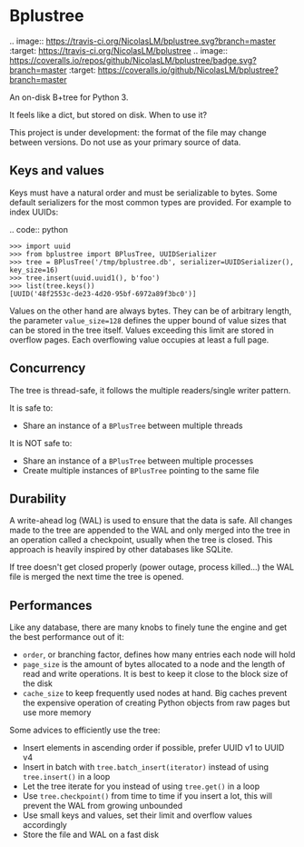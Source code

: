 Bplustree
=========

.. image:: https://travis-ci.org/NicolasLM/bplustree.svg?branch=master
    :target: https://travis-ci.org/NicolasLM/bplustree
.. image:: https://coveralls.io/repos/github/NicolasLM/bplustree/badge.svg?branch=master
    :target: https://coveralls.io/github/NicolasLM/bplustree?branch=master

An on-disk B+tree for Python 3.

It feels like a dict, but stored on disk. When to use it?


This project is under development: the format of the file may change between
versions. Do not use as your primary source of data.


Keys and values
---------------

Keys must have a natural order and must be serializable to bytes. Some default
serializers for the most common types are provided. For example to index UUIDs:

.. code:: python

    >>> import uuid
    >>> from bplustree import BPlusTree, UUIDSerializer
    >>> tree = BPlusTree('/tmp/bplustree.db', serializer=UUIDSerializer(), key_size=16)
    >>> tree.insert(uuid.uuid1(), b'foo')
    >>> list(tree.keys())
    [UUID('48f2553c-de23-4d20-95bf-6972a89f3bc0')]

Values on the other hand are always bytes. They can be of arbitrary length,
the parameter ``value_size=128`` defines the upper bound of value sizes that
can be stored in the tree itself. Values exceeding this limit are stored in
overflow pages. Each overflowing value occupies at least a full page.


Concurrency
-----------

The tree is thread-safe, it follows the multiple readers/single writer pattern.

It is safe to:

- Share an instance of a ``BPlusTree`` between multiple threads

It is NOT safe to:

- Share an instance of a ``BPlusTree`` between multiple processes
- Create multiple instances of ``BPlusTree`` pointing to the same file

Durability
----------

A write-ahead log (WAL) is used to ensure that the data is safe. All changes
made to the tree are appended to the WAL and only merged into the tree in an
operation called a checkpoint, usually when the tree is closed. This approach
is heavily inspired by other databases like SQLite.

If tree doesn't get closed properly (power outage, process killed...) the WAL
file is merged the next time the tree is opened.

Performances
------------

Like any database, there are many knobs to finely tune the engine and get the
best performance out of it:

- ``order``, or branching factor, defines how many entries each node will hold
- ``page_size`` is the amount of bytes allocated to a node and the length of
  read and write operations. It is best to keep it close to the block size of
  the disk
- ``cache_size`` to keep frequently used nodes at hand. Big caches prevent the
  expensive operation of creating Python objects from raw pages but use more
  memory

Some advices to efficiently use the tree:

- Insert elements in ascending order if possible, prefer UUID v1 to UUID v4
- Insert in batch with ``tree.batch_insert(iterator)`` instead of using
  ``tree.insert()`` in a loop
- Let the tree iterate for you instead of using ``tree.get()`` in a loop
- Use ``tree.checkpoint()`` from time to time if you insert a lot, this will
  prevent the WAL from growing unbounded
- Use small keys and values, set their limit and overflow values accordingly
- Store the file and WAL on a fast disk

